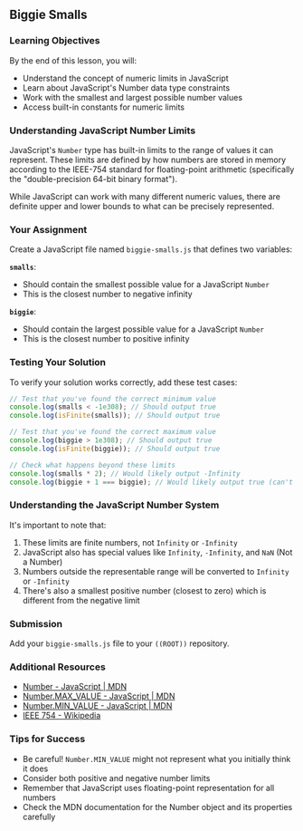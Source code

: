 ## Biggie Smalls

### Learning Objectives

By the end of this lesson, you will:

- Understand the concept of numeric limits in JavaScript
- Learn about JavaScript's Number data type constraints
- Work with the smallest and largest possible number values
- Access built-in constants for numeric limits

### Understanding JavaScript Number Limits

JavaScript's `Number` type has built-in limits to the range of values it can represent. These limits are defined by how numbers are stored in memory according to the IEEE-754 standard for floating-point arithmetic (specifically the "double-precision 64-bit binary format").

While JavaScript can work with many different numeric values, there are definite upper and lower bounds to what can be precisely represented.

### Your Assignment

Create a JavaScript file named `biggie-smalls.js` that defines two variables:

**`smalls`**:

- Should contain the smallest possible value for a JavaScript `Number`
- This is the closest number to negative infinity

**`biggie`**:

- Should contain the largest possible value for a JavaScript `Number`
- This is the closest number to positive infinity

### Testing Your Solution

To verify your solution works correctly, add these test cases:

```javascript
// Test that you've found the correct minimum value
console.log(smalls < -1e308); // Should output true
console.log(isFinite(smalls)); // Should output true

// Test that you've found the correct maximum value
console.log(biggie > 1e308); // Should output true
console.log(isFinite(biggie)); // Should output true

// Check what happens beyond these limits
console.log(smalls * 2); // Would likely output -Infinity
console.log(biggie + 1 === biggie); // Would likely output true (can't represent a larger number)
```

### Understanding the JavaScript Number System

It's important to note that:

1. These limits are finite numbers, not `Infinity` or `-Infinity`
2. JavaScript also has special values like `Infinity`, `-Infinity`, and `NaN` (Not a Number)
3. Numbers outside the representable range will be converted to `Infinity` or `-Infinity`
4. There's also a smallest positive number (closest to zero) which is different from the negative limit

### Submission

Add your `biggie-smalls.js` file to your `((ROOT))` repository.

### Additional Resources

- [Number - JavaScript | MDN](https://developer.mozilla.org/en-US/docs/Web/JavaScript/Reference/Global_Objects/Number)
- [Number.MAX_VALUE - JavaScript | MDN](https://developer.mozilla.org/en-US/docs/Web/JavaScript/Reference/Global_Objects/Number/MAX_VALUE)
- [Number.MIN_VALUE - JavaScript | MDN](https://developer.mozilla.org/en-US/docs/Web/JavaScript/Reference/Global_Objects/Number/MIN_VALUE)
- [IEEE 754 - Wikipedia](https://en.wikipedia.org/wiki/IEEE_754)

### Tips for Success

- Be careful! `Number.MIN_VALUE` might not represent what you initially think it does
- Consider both positive and negative number limits
- Remember that JavaScript uses floating-point representation for all numbers
- Check the MDN documentation for the Number object and its properties carefully
